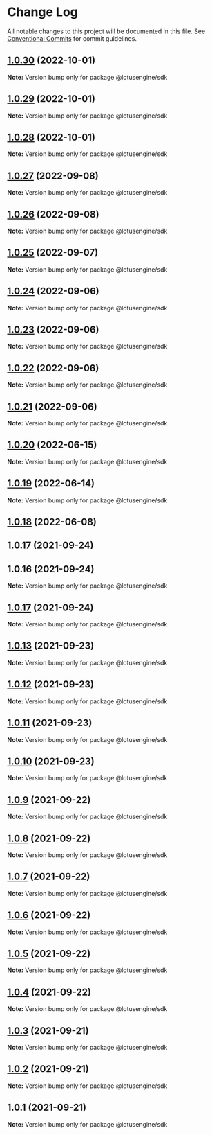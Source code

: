 # Change Log

All notable changes to this project will be documented in this file.
See [Conventional Commits](https://conventionalcommits.org) for commit guidelines.

## [1.0.30](https://github.com/lotusengine/sdk/compare/@lotusengine/sdk@1.0.29...@lotusengine/sdk@1.0.30) (2022-10-01)

**Note:** Version bump only for package @lotusengine/sdk





## [1.0.29](https://github.com/lotusengine/sdk/compare/@lotusengine/sdk@1.0.28...@lotusengine/sdk@1.0.29) (2022-10-01)

**Note:** Version bump only for package @lotusengine/sdk





## [1.0.28](https://github.com/lotusengine/sdk/compare/@lotusengine/sdk@1.0.27...@lotusengine/sdk@1.0.28) (2022-10-01)

**Note:** Version bump only for package @lotusengine/sdk





## [1.0.27](https://github.com/lotusengine/sdk/compare/@lotusengine/sdk@1.0.26...@lotusengine/sdk@1.0.27) (2022-09-08)

**Note:** Version bump only for package @lotusengine/sdk





## [1.0.26](https://github.com/lotusengine/sdk/compare/@lotusengine/sdk@1.0.25...@lotusengine/sdk@1.0.26) (2022-09-08)

**Note:** Version bump only for package @lotusengine/sdk





## [1.0.25](https://github.com/lotusengine/sdk/compare/@lotusengine/sdk@1.0.24...@lotusengine/sdk@1.0.25) (2022-09-07)

**Note:** Version bump only for package @lotusengine/sdk





## [1.0.24](https://github.com/lotusengine/sdk/compare/@lotusengine/sdk@1.0.23...@lotusengine/sdk@1.0.24) (2022-09-06)

**Note:** Version bump only for package @lotusengine/sdk





## [1.0.23](https://github.com/lotusengine/sdk/compare/@lotusengine/sdk@1.0.22...@lotusengine/sdk@1.0.23) (2022-09-06)

**Note:** Version bump only for package @lotusengine/sdk





## [1.0.22](https://github.com/lotusengine/sdk/compare/@lotusengine/sdk@1.0.21...@lotusengine/sdk@1.0.22) (2022-09-06)

**Note:** Version bump only for package @lotusengine/sdk





## [1.0.21](https://github.com/lotusengine/sdk/compare/@lotusengine/sdk@1.0.20...@lotusengine/sdk@1.0.21) (2022-09-06)

**Note:** Version bump only for package @lotusengine/sdk





## [1.0.20](https://github.com/lotusengine/sdk/compare/@lotusengine/sdk@1.0.19...@lotusengine/sdk@1.0.20) (2022-06-15)

**Note:** Version bump only for package @lotusengine/sdk





## [1.0.19](https://github.com/lotusengine/sdk/compare/@lotusengine/sdk@1.0.18...@lotusengine/sdk@1.0.19) (2022-06-14)

**Note:** Version bump only for package @lotusengine/sdk





## [1.0.18](https://github.com/lotusengine/sdk/compare/@lotusengine/sdk@1.0.14...@lotusengine/sdk@1.0.18) (2022-06-08)



## 1.0.17 (2021-09-24)



## 1.0.16 (2021-09-24)

**Note:** Version bump only for package @lotusengine/sdk





## [1.0.17](https://github.com/lotusengine/sdk/compare/v1.0.16...v1.0.17) (2021-09-24)

**Note:** Version bump only for package @lotusengine/sdk

## [1.0.13](https://github.com/lotusengine/sdk/compare/@lotusengine/sdk@1.0.12...@lotusengine/sdk@1.0.13) (2021-09-23)

**Note:** Version bump only for package @lotusengine/sdk

## [1.0.12](https://github.com/lotusengine/sdk/compare/@lotusengine/sdk@1.0.11...@lotusengine/sdk@1.0.12) (2021-09-23)

**Note:** Version bump only for package @lotusengine/sdk

## [1.0.11](https://github.com/lotusengine/sdk/compare/@lotusengine/sdk@1.0.10...@lotusengine/sdk@1.0.11) (2021-09-23)

**Note:** Version bump only for package @lotusengine/sdk

## [1.0.10](https://github.com/lotusengine/sdk/compare/@lotusengine/sdk@1.0.9...@lotusengine/sdk@1.0.10) (2021-09-23)

**Note:** Version bump only for package @lotusengine/sdk

## [1.0.9](https://github.com/lotusengine/lotusengine/compare/@lotusengine/sdk@1.0.8...@lotusengine/sdk@1.0.9) (2021-09-22)

**Note:** Version bump only for package @lotusengine/sdk

## [1.0.8](https://github.com/lotusengine/lotusengine/compare/@lotusengine/sdk@1.0.7...@lotusengine/sdk@1.0.8) (2021-09-22)

**Note:** Version bump only for package @lotusengine/sdk

## [1.0.7](https://github.com/lotusengine/lotusengine/compare/@lotusengine/sdk@1.0.6...@lotusengine/sdk@1.0.7) (2021-09-22)

**Note:** Version bump only for package @lotusengine/sdk

## [1.0.6](https://github.com/lotusengine/lotusengine/compare/@lotusengine/sdk@1.0.5...@lotusengine/sdk@1.0.6) (2021-09-22)

**Note:** Version bump only for package @lotusengine/sdk

## [1.0.5](https://github.com/lotusengine/lotusengine/compare/@lotusengine/sdk@1.0.4...@lotusengine/sdk@1.0.5) (2021-09-22)

**Note:** Version bump only for package @lotusengine/sdk

## [1.0.4](https://github.com/lotusengine/lotusengine/compare/@lotusengine/sdk@1.0.3...@lotusengine/sdk@1.0.4) (2021-09-22)

**Note:** Version bump only for package @lotusengine/sdk

## [1.0.3](https://github.com/lotusengine/lotusengine/compare/@lotusengine/sdk@1.0.2...@lotusengine/sdk@1.0.3) (2021-09-21)

**Note:** Version bump only for package @lotusengine/sdk

## [1.0.2](https://github.com/lotusengine/lotusengine/compare/@lotusengine/sdk@1.0.1...@lotusengine/sdk@1.0.2) (2021-09-21)

**Note:** Version bump only for package @lotusengine/sdk

## 1.0.1 (2021-09-21)

**Note:** Version bump only for package @lotusengine/sdk
